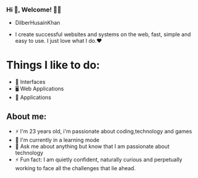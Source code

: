 
<!--
**DilberHusainKhan/DilberHusainKhan** is a ✨ _special_ ✨ repository because its `README.md` (this file) appears on your GitHub profile.

- 🌱 I’m currently learning ...
- 👯 I’m looking to collaborate on ...
- 🤔 I’m looking for help with ...
- 💬 Ask me about ...
- 📫 How to reach me: ...
- 😄 Pronouns: ...
- ⚡ Fun fact: ...
-->
### Hi 👋, Welcome! 👨‍💻
- DilberHusainKhan

- I create successful websites and systems on the web, fast, simple and easy to use. I just love what I do.❤️

# Things I like to do:

- 🎨 Interfaces
- 🖥 Web Applications
- 📱 Applications
## About me:

- ⚡ I'm 23 years old, i'm passionate about coding,technology and games
- 🌱 I'm currently in a learning mode
- 💬 Ask me about anything but know that I am passionate about technology
- ⚡ Fun fact: I am quietly confident, naturally curious and perpetually working to face all the challenges that lie ahead.
